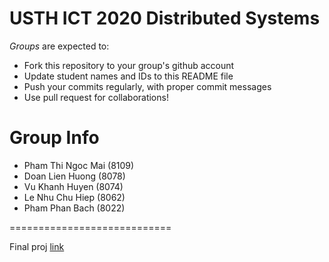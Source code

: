 USTH ICT 2020 Distributed Systems
=====================================

*Groups* are expected to:

* Fork this repository to your group's github account
* Update student names and IDs to this README file
* Push your commits regularly, with proper commit messages
* Use pull request for collaborations!

Group Info
=======================

* Pham Thi Ngoc Mai (8109)
* Doan Lien Huong   (8078)
* Vu Khanh Huyen    (8074)
* Le Nhu Chu Hiep   (8062)
* Pham Phan Bach    (8022)

============================

Final proj [link](https://github.com/larycoder/RPC_proxy.git)

